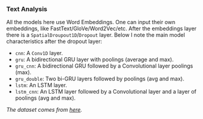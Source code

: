 ### Text Analysis

All the models here use Word Embeddings. One can input their own embeddings, like FastText/GloVe/Word2Vec/etc. After the embeddings layer there is a `SpatialDroupout1D`/`Dropout` layer. Below I note the main model characteristics after the dropout layer:

* `cnn`: A `Conv1D` layer.
* `gru`: A bidirectional GRU layer with poolings (average and max).
* `gru_cnn`: A bidirectional GRU followed by a Convolutional layer poolings (max).
* `gru_double`: Two bi-GRU layers followed by poolings (avg and max).
* `lstm`: An LSTM layer.
* `lstm_cnn`: An LSTM layer followed by a Convolutional layer and a layer of poolings (avg and max).

*The dataset comes from [here](https://www.kaggle.com/crowdflower/first-gop-debate-twitter-sentiment).*

